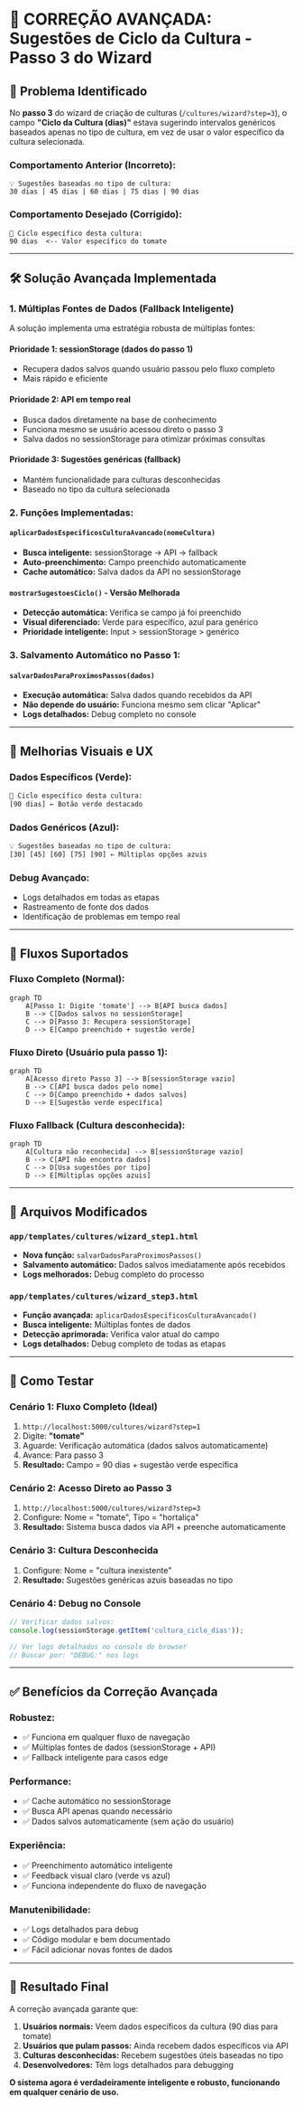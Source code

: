 # 🔧 CORREÇÃO AVANÇADA: Sugestões de Ciclo da Cultura - Passo 3 do Wizard

## 🎯 Problema Identificado

No **passo 3** do wizard de criação de culturas (`/cultures/wizard?step=3`), o campo **"Ciclo da Cultura (dias)"** estava sugerindo intervalos genéricos baseados apenas no tipo de cultura, em vez de usar o valor específico da cultura selecionada.

### Comportamento Anterior (Incorreto):
```
💡 Sugestões baseadas no tipo de cultura:
30 dias | 45 dias | 60 dias | 75 dias | 90 dias
```

### Comportamento Desejado (Corrigido):
```
🎯 Ciclo específico desta cultura:
90 dias  <-- Valor específico do tomate
```

---

## 🛠️ Solução Avançada Implementada

### 1. **Múltiplas Fontes de Dados (Fallback Inteligente)**

A solução implementa uma estratégia robusta de múltiplas fontes:

#### **Prioridade 1: sessionStorage** (dados do passo 1)
- Recupera dados salvos quando usuário passou pelo fluxo completo
- Mais rápido e eficiente

#### **Prioridade 2: API em tempo real** 
- Busca dados diretamente na base de conhecimento
- Funciona mesmo se usuário acessou direto o passo 3
- Salva dados no sessionStorage para otimizar próximas consultas

#### **Prioridade 3: Sugestões genéricas** (fallback)
- Mantém funcionalidade para culturas desconhecidas
- Baseado no tipo da cultura selecionada

### 2. **Funções Implementadas:**

#### `aplicarDadosEspecificosCulturaAvancado(nomeCultura)`
- **Busca inteligente:** sessionStorage → API → fallback
- **Auto-preenchimento:** Campo preenchido automaticamente 
- **Cache automático:** Salva dados da API no sessionStorage

#### `mostrarSugestoesCiclo()` - Versão Melhorada
- **Detecção automática:** Verifica se campo já foi preenchido
- **Visual diferenciado:** Verde para específico, azul para genérico
- **Prioridade inteligente:** Input > sessionStorage > genérico

### 3. **Salvamento Automático no Passo 1:**

#### `salvarDadosParaProximosPassos(dados)` 
- **Execução automática:** Salva dados quando recebidos da API
- **Não depende do usuário:** Funciona mesmo sem clicar "Aplicar"
- **Logs detalhados:** Debug completo no console

---

## 🎨 Melhorias Visuais e UX

### **Dados Específicos (Verde):**
```html
🎯 Ciclo específico desta cultura:
[90 dias] ← Botão verde destacado
```

### **Dados Genéricos (Azul):**
```html
💡 Sugestões baseadas no tipo de cultura:
[30] [45] [60] [75] [90] ← Múltiplas opções azuis
```

### **Debug Avançado:**
- Logs detalhados em todas as etapas
- Rastreamento de fonte dos dados
- Identificação de problemas em tempo real

---

## 🔄 Fluxos Suportados

### **Fluxo Completo (Normal):**
```mermaid
graph TD
    A[Passo 1: Digite 'tomate'] --> B[API busca dados]
    B --> C[Dados salvos no sessionStorage]
    C --> D[Passo 3: Recupera sessionStorage]
    D --> E[Campo preenchido + sugestão verde]
```

### **Fluxo Direto (Usuário pula passo 1):**
```mermaid
graph TD
    A[Acesso direto Passo 3] --> B[sessionStorage vazio]
    B --> C[API busca dados pelo nome]
    C --> D[Campo preenchido + dados salvos]
    D --> E[Sugestão verde específica]
```

### **Fluxo Fallback (Cultura desconhecida):**
```mermaid
graph TD
    A[Cultura não reconhecida] --> B[sessionStorage vazio]
    B --> C[API não encontra dados]
    C --> D[Usa sugestões por tipo]
    D --> E[Múltiplas opções azuis]
```

---

## 📂 Arquivos Modificados

### `app/templates/cultures/wizard_step1.html`
- **Nova função:** `salvarDadosParaProximosPassos()`
- **Salvamento automático:** Dados salvos imediatamente após recebidos
- **Logs melhorados:** Debug completo do processo

### `app/templates/cultures/wizard_step3.html`
- **Função avançada:** `aplicarDadosEspecificosCulturaAvancado()`
- **Busca inteligente:** Múltiplas fontes de dados
- **Detecção aprimorada:** Verifica valor atual do campo
- **Logs detalhados:** Debug completo de todas as etapas

---

## 🧪 Como Testar

### **Cenário 1: Fluxo Completo (Ideal)**
1. `http://localhost:5000/cultures/wizard?step=1`
2. Digite: **"tomate"** 
3. Aguarde: Verificação automática (dados salvos automaticamente)
4. Avance: Para passo 3
5. **Resultado:** Campo = 90 dias + sugestão verde específica

### **Cenário 2: Acesso Direto ao Passo 3**
1. `http://localhost:5000/cultures/wizard?step=3`
2. Configure: Nome = "tomate", Tipo = "hortaliça"
3. **Resultado:** Sistema busca dados via API + preenche automaticamente

### **Cenário 3: Cultura Desconhecida**
1. Configure: Nome = "cultura inexistente"
2. **Resultado:** Sugestões genéricas azuis baseadas no tipo

### **Cenário 4: Debug no Console**
```javascript
// Verificar dados salvos:
console.log(sessionStorage.getItem('cultura_ciclo_dias'));

// Ver logs detalhados no console do browser
// Buscar por: "DEBUG:" nos logs
```

---

## ✅ Benefícios da Correção Avançada

### **Robustez:**
- ✅ Funciona em qualquer fluxo de navegação
- ✅ Múltiplas fontes de dados (sessionStorage + API)
- ✅ Fallback inteligente para casos edge

### **Performance:**
- ✅ Cache automático no sessionStorage
- ✅ Busca API apenas quando necessário
- ✅ Dados salvos automaticamente (sem ação do usuário)

### **Experiência:**
- ✅ Preenchimento automático inteligente
- ✅ Feedback visual claro (verde vs azul)
- ✅ Funciona independente do fluxo de navegação

### **Manutenibilidade:**
- ✅ Logs detalhados para debug
- ✅ Código modular e bem documentado
- ✅ Fácil adicionar novas fontes de dados

---

## 🎯 Resultado Final

A correção avançada garante que:

1. **Usuários normais:** Veem dados específicos da cultura (90 dias para tomate)
2. **Usuários que pulam passos:** Ainda recebem dados específicos via API
3. **Culturas desconhecidas:** Recebem sugestões úteis baseadas no tipo
4. **Desenvolvedores:** Têm logs detalhados para debugging

**O sistema agora é verdadeiramente inteligente e robusto, funcionando em qualquer cenário de uso.**
